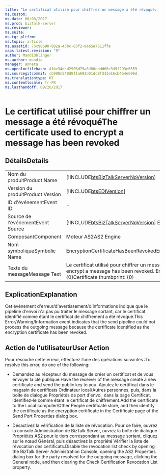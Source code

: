 ```yaml
---
title: "Le certificat utilisé pour chiffrer un message a été révoqué. | Documents Microsoft"
ms.custom: 
ms.date: 06/08/2017
ms.prod: biztalk-server
ms.reviewer: 
ms.suite: 
ms.tgt_pltfrm: 
ms.topic: article
ms.assetid: 76c90690-002a-43bc-85f2-8aa5e7511ffa
caps.latest.revision: "9"
author: MandiOhlinger
ms.author: mandia
manager: anneta
ms.openlocfilehash: 4fbe34dcd2906d79a8d80ebdd00c3d9f293e6559
ms.sourcegitcommit: cb908c540d8f1a692d01dc8f313e16cb4b4e696d
ms.translationtype: MT
ms.contentlocale: fr-FR
ms.lasthandoff: 09/20/2017
---
```

# <a name="the-certificate-used-to-encrypt-a-message-has-been-revoked"></a><span data-ttu-id="6bed2-102">Le certificat utilisé pour chiffrer un message a été révoqué</span><span class="sxs-lookup"><span data-stu-id="6bed2-102">The certificate used to encrypt a message has been revoked</span></span>
## <a name="details"></a><span data-ttu-id="6bed2-103">Détails</span><span class="sxs-lookup"><span data-stu-id="6bed2-103">Details</span></span>  
  
|||  
|-|-|  
|<span data-ttu-id="6bed2-104">Nom du produit</span><span class="sxs-lookup"><span data-stu-id="6bed2-104">Product Name</span></span>|[!INCLUDE[btsBizTalkServerNoVersion](../includes/btsbiztalkservernoversion-md.md)]|  
|<span data-ttu-id="6bed2-105">Version du produit</span><span class="sxs-lookup"><span data-stu-id="6bed2-105">Product Version</span></span>|[!INCLUDE[btsEDIVersion](../includes/btsediversion-md.md)]|  
|<span data-ttu-id="6bed2-106">ID d'événement</span><span class="sxs-lookup"><span data-stu-id="6bed2-106">Event ID</span></span>|-|  
|<span data-ttu-id="6bed2-107">Source de l'événement</span><span class="sxs-lookup"><span data-stu-id="6bed2-107">Event Source</span></span>|[!INCLUDE[btsBizTalkServerNoVersion](../includes/btsbiztalkservernoversion-md.md)]<span data-ttu-id="6bed2-108"> EDI</span><span class="sxs-lookup"><span data-stu-id="6bed2-108"> EDI</span></span>|  
|<span data-ttu-id="6bed2-109">Composant</span><span class="sxs-lookup"><span data-stu-id="6bed2-109">Component</span></span>|<span data-ttu-id="6bed2-110">Moteur AS2</span><span class="sxs-lookup"><span data-stu-id="6bed2-110">AS2 Engine</span></span>|  
|<span data-ttu-id="6bed2-111">Nom symbolique</span><span class="sxs-lookup"><span data-stu-id="6bed2-111">Symbolic Name</span></span>|<span data-ttu-id="6bed2-112">EncryptionCertificateHasBeenRevokedError</span><span class="sxs-lookup"><span data-stu-id="6bed2-112">EncryptionCertificateHasBeenRevokedError</span></span>|  
|<span data-ttu-id="6bed2-113">Texte du message</span><span class="sxs-lookup"><span data-stu-id="6bed2-113">Message Text</span></span>|<span data-ttu-id="6bed2-114">Le certificat utilisé pour chiffrer un message a été révoqué.</span><span class="sxs-lookup"><span data-stu-id="6bed2-114">The certificate used to encrypt a message has been revoked.</span></span> <span data-ttu-id="6bed2-115">Empreinte numérique du certificat : {0}</span><span class="sxs-lookup"><span data-stu-id="6bed2-115">Certificate thumbprint: {0}</span></span>|  
  
## <a name="explanation"></a><span data-ttu-id="6bed2-116">Explication</span><span class="sxs-lookup"><span data-stu-id="6bed2-116">Explanation</span></span>  
 <span data-ttu-id="6bed2-117">Cet événement d'erreur/d'avertissement/d'informations indique que le pipeline d'envoi n'a pas pu traiter le message sortant, car le certificat identifié comme étant le certificat de chiffrement a été révoqué.</span><span class="sxs-lookup"><span data-stu-id="6bed2-117">This Error/Warning/Information event indicates that the send pipeline could not process the outgoing message because the certificate identified as the encryption certificate has been revoked.</span></span>  
  
## <a name="user-action"></a><span data-ttu-id="6bed2-118">Action de l'utilisateur</span><span class="sxs-lookup"><span data-stu-id="6bed2-118">User Action</span></span>  
 <span data-ttu-id="6bed2-119">Pour résoudre cette erreur, effectuez l’une des opérations suivantes :</span><span class="sxs-lookup"><span data-stu-id="6bed2-119">To resolve this error, do one of the following:</span></span>  
  
-   <span data-ttu-id="6bed2-120">Demandez au récepteur du message de créer un certificat et de vous envoyer la clé publique.</span><span class="sxs-lookup"><span data-stu-id="6bed2-120">Have the receiver of the message create a new certificate and send the public key to you.</span></span> <span data-ttu-id="6bed2-121">Ajoutez le certificat dans le magasin de certificats Ordinateur local\Autres personnes, puis, dans la boîte de dialogue Propriétés de port d'envoi, dans la page Certificat, identifiez-le comme étant le certificat de chiffrement.</span><span class="sxs-lookup"><span data-stu-id="6bed2-121">Add the certificate to the Local computer\Other People certificate store, and then identify the certificate as the encryption certificate in the Certificate page of the Send Port Properties dialog box.</span></span>  
  
-   <span data-ttu-id="6bed2-122">Désactivez la vérification de la liste de révocation. Pour ce faire, ouvrez la console Administration de BizTalk Server, ouvrez la boîte de dialogue Propriétés AS2 pour le tiers correspondant au message sortant, cliquez sur le nœud Général, puis désactivez la propriété Vérifier la liste de révocation des certificats.</span><span class="sxs-lookup"><span data-stu-id="6bed2-122">Disable the revocation list check by opening the BizTalk Server Administration Console, opening the AS2 Properties dialog box for the party resolved for the outgoing message, clicking the General node, and then clearing the Check Certification Revocation List property.</span></span>